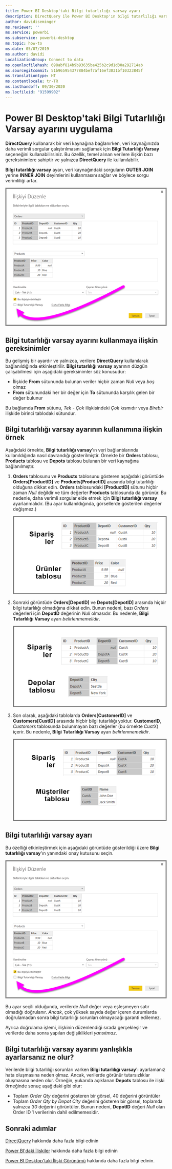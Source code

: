 ```yaml
---
title: Power BI Desktop'taki Bilgi tutarlılığı varsay ayarı
description: DirectQuery ile Power BI Desktop'ın bilgi tutarlılığı varsayma işlemini nasıl gerçekleştireceğini öğrenin
author: davidiseminger
ms.reviewer: ''
ms.service: powerbi
ms.subservice: powerbi-desktop
ms.topic: how-to
ms.date: 05/07/2019
ms.author: davidi
LocalizationGroup: Connect to data
ms.openlocfilehash: 698abf814b9b93635ba425b2c9d1d30a292714ab
ms.sourcegitcommit: 51b965954377884bef7af16ef3031bf10323845f
ms.translationtype: HT
ms.contentlocale: tr-TR
ms.lasthandoff: 09/30/2020
ms.locfileid: "91599902"
---
```

# <a name="apply-the-assume-referential-integrity-setting-in-power-bi-desktop"></a>Power BI Desktop'taki Bilgi Tutarlılığı Varsay ayarını uygulama
**DirectQuery** kullanarak bir veri kaynağına bağlanırken, veri kaynağınızda daha verimli sorgular çalıştırılmasını sağlamak için **Bilgi Tutarlılığı Varsay** seçeneğini kullanabilirsiniz. Bu özellik, temel alınan verilere ilişkin bazı gereksinimlere sahiptir ve yalnızca **DirectQuery** ile kullanılabilir.

**Bilgi tutarlılığı varsay** ayarı, veri kaynağındaki sorguların **OUTER JOIN** yerine **INNER JOIN** deyimlerini kullanmasını sağlar ve böylece sorgu verimliliği artar.

![Bilgi tutarlılığı varsay'ı seçmeyi sağlayan İlişkiyi Düzenle iletişim kutusunun ekran görüntüsü.](media/desktop-assume-referential-integrity/assume-referential-integrity_1.png)

## <a name="requirements-for-using-assume-referential-integrity"></a>Bilgi tutarlılığı varsay ayarını kullanmaya ilişkin gereksinimler
Bu gelişmiş bir ayardır ve yalnızca, verilere **DirectQuery** kullanılarak bağlanıldığında etkinleştirilir. **Bilgi tutarlılığı varsay** ayarının düzgün çalışabilmesi için aşağıdaki gereksinimler söz konusudur:

* İlişkide **From** sütununda bulunan veriler hiçbir zaman *Null* veya *boş* olmaz
* **From** sütunundaki her bir değer için **To** sütununda karşılık gelen bir değer bulunur

Bu bağlamda **From** sütunu, *Tek - Çok* ilişkisindeki *Çok* kısmıdır veya *Birebir* ilişkide birinci tablodaki sütundur.

## <a name="example-of-using-assume-referential-integrity"></a>Bilgi tutarlılığı varsay ayarının kullanımına ilişkin örnek
Aşağıdaki örnekte, **Bilgi tutarlılığı varsay**'ın veri bağlantılarında kullanıldığında nasıl davrandığı gösterilmiştir. Örnekte bir **Orders** tablosu, **Products** tablosu ve **Depots** tablosu bulunan bir veri kaynağına bağlanılmıştır.

1. **Orders** tablosunu ve **Products** tablosunu gösteren aşağıdaki görüntüde **Orders[ProductID]** ve **Products[ProductID]** arasında bilgi tutarlılığı olduğuna dikkat edin. **Orders** tablosundaki **[ProductID]** sütunu hiçbir zaman *Null* değildir ve tüm değerler **Products** tablosunda da görünür. Bu nedenle, daha verimli sorgular elde etmek için **Bilgi tutarlılığı varsay** ayarlanmalıdır. (Bu ayar kullanıldığında, görsellerde gösterilen değerler değişmez.)
   
   ![Siparişler tablosunun ve Ürünler tablosunun ekran görüntüsü.](media/desktop-assume-referential-integrity/assume-referential-integrity_2.png)
2. Sonraki görüntüde **Orders[DepotID]** ve **Depots[DepotID]** arasında hiçbir bilgi tutarlılığı olmadığına dikkat edin. Bunun nedeni, bazı *Orders* değerleri için **DepotID** değerinin *Null* olmasıdır. Bu nedenle, **Bilgi Tutarlılığı Varsay** ayarı *belirlenmemelidir*.
   
   ![Siparişler tablosunun ve Depolar tablosunun ekran görüntüsü.](media/desktop-assume-referential-integrity/assume-referential-integrity_3.png)
3. Son olarak, aşağıdaki tablolarda **Orders[CustomerID]** ve **Customers[CustID]** arasında hiçbir bilgi tutarlılığı yoktur. **CustomerID**, *Customers* tablosunda bulunmayan bazı değerler (bu örnekte *CustX*) içerir. Bu nedenle, **Bilgi Tutarlılığı Varsay** ayarı *belirlenmemelidir*.
   
   ![Siparişler tablosunun ve Müşteriler tablosunun ekran görüntüsü.](media/desktop-assume-referential-integrity/assume-referential-integrity_4.png)

## <a name="setting-assume-referential-integrity"></a>Bilgi tutarlılığı varsay ayarı
Bu özelliği etkinleştirmek için aşağıdaki görüntüde gösterildiği üzere **Bilgi tutarlılığı varsay**'ın yanındaki onay kutusunu seçin.

![Bilgi tutarlılığı varsay'ı seçmenizi sağlayan İlişkiyi Düzenle iletişim kutusunun ekran görüntüsü.](media/desktop-assume-referential-integrity/assume-referential-integrity_1.png)

Bu ayar seçili olduğunda, verilerde *Null* değer veya eşleşmeyen satır olmadığı doğrulanır. *Ancak*, çok yüksek sayıda değer içeren durumlarda doğrulamadan sonra bilgi tutarlılığı sorunları olmayacağı garanti edilemez.

Ayrıca doğrulama işlemi, ilişkinin düzenlendiği sırada gerçekleşir ve verilerde daha sonra yapılan değişiklikleri *yansıtmaz*.

## <a name="what-happens-if-you-incorrectly-set-assume-referential-integrity"></a>Bilgi tutarlılığı varsay ayarını yanlışlıkla ayarlarsanız ne olur?
Verilerde bilgi tutarlılığı sorunları varken **Bilgi tutarlılığı varsay**'ı ayarlamanız hata oluşmasına neden olmaz. Ancak, verilerde görünür tutarsızlıklar oluşmasına neden olur. Örneğin, yukarıda açıklanan **Depots** tablosu ile ilişki örneğinde sonuç aşağıdaki gibi olur:

* Toplam *Order Qty* değerini gösteren bir görsel, 40 değerini görüntüler
* Toplam *Order Qty by Depot City* değerini gösteren bir görsel, toplamda yalnızca *30* değerini görüntüler. Bunun nedeni, **DepotID** değeri *Null* olan Order ID 1 verilerinin dahil edilmemesidir.

## <a name="next-steps"></a>Sonraki adımlar
[DirectQuery](desktop-use-directquery.md) hakkında daha fazla bilgi edinin

[Power BI'daki İlişkiler](../transform-model/desktop-create-and-manage-relationships.md) hakkında daha fazla bilgi edinin

[Power BI Desktop'taki İlişki Görünümü](../transform-model/desktop-relationship-view.md) hakkında daha fazla bilgi edinin.
